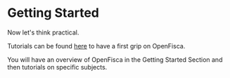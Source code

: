 # Getting Started

Now let's think practical.

Tutorials can be found [here](http://mybinder.org/repo/openfisca/tutorial ) to have a first grip on OpenFisca.

You will have an overview of OpenFisca in the Getting Started Section and then tutorials on specific subjects.




